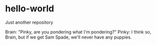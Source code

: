 # hello-world
Just another repository

Brain: "Pinky, are you pondering what I'm pondering?"
Pinky: I think so, Brain, but if we get Sam Spade, we'll never have any puppies.

